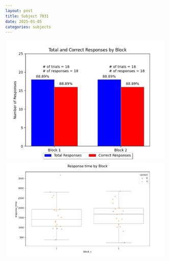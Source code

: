 ```yaml
---
layout: post
title: Subject 7031
date: 2025-01-05
categories: subjects
---
```


![](data/7031/run-18/7031_ATS_responses.png)
![](data/7031/run-18/7031_ATS_rt.png)
